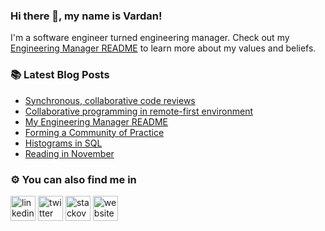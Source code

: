 ### Hi there 👋, my name is Vardan!

I'm a software engineer turned engineering manager. 
Check out my [Engineering Manager README](https://vtorosyan.github.io/engineering-manager-readme/) to learn more about my values and beliefs.

### 📚 Latest Blog Posts

* [Synchronous, collaborative code reviews](https://vtorosyan.github.io/synchronous-collaborative-code-reviews/)
* [Collaborative programming in remote-first environment](https://vtorosyan.github.io/collaborative-programming/)
* [My Engineering Manager README](https://vtorosyan.github.io/engineering-manager-readme/) 
* [Forming a Community of Practice](https://vtorosyan.github.io/community-of-practice/)
* [Histograms in SQL](https://vtorosyan.github.io/histograms-sql/)
* [Reading in November](https://vtorosyan.github.io/reading-in-november/)

### ⚙️ You can also find me in

[<img src='https://cdn.jsdelivr.net/npm/simple-icons@3.0.1/icons/linkedin.svg' alt='linkedin' height='40'>](https://www.linkedin.com/in/vtorosyan/)  [<img src='https://cdn.jsdelivr.net/npm/simple-icons@3.0.1/icons/twitter.svg' alt='twitter' height='40'>](https://twitter.com/vtorosy)  [<img src='https://cdn.jsdelivr.net/npm/simple-icons@3.0.1/icons/stackoverflow.svg' alt='stackoverflow' height='40'>](https://stackoverflow.com/users/1534407)  [<img src='https://cdn.jsdelivr.net/npm/simple-icons@3.0.1/icons/icloud.svg' alt='website' height='40'>](https://vtorosyan.github.io/)


